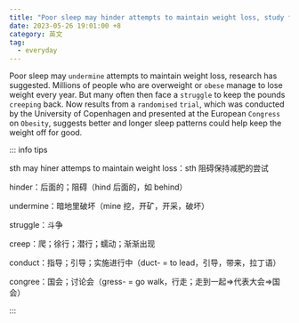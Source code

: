 ```yaml
---
title: "Poor sleep may hinder attempts to maintain weight loss, study finds"
date: 2023-05-26 19:01:00 +8
category: 英文
tag:
  - everyday
---
```


Poor sleep may `undermine` attempts to maintain weight loss, research has suggested. Millions of people who are overweight or `obese` manage to lose weight every year. But many often then face a `struggle` to keep the pounds `creeping` back. Now results from a `randomised` `trial`, which was conducted by the University of Copenhagen and presented at the European `Congress` on `Obesity`, suggests better and longer sleep patterns could help keep the weight off for good.

::: info tips

sth may hiner attemps to maintain weight loss：sth 阻碍保持减肥的尝试

hinder：后面的；阻碍（hind 后面的，如 behind）

undermine：暗地里破坏（mine 挖，开矿，开采，破坏）

struggle：斗争

creep：爬；徐行；潜行；蠕动；渐渐出现

conduct：指导；引导；实施进行中（duct- = to lead，引导，带来，拉丁语）

congree：国会；讨论会（gress- = go walk，行走；走到一起=>代表大会=>国会）

:::
